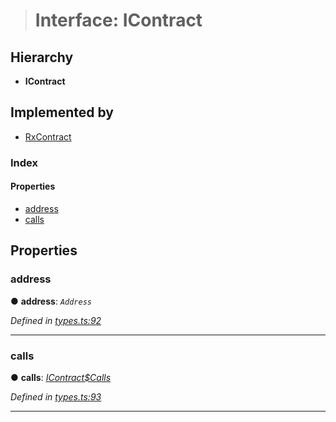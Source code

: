 > # Interface: IContract

## Hierarchy

* **IContract**

## Implemented by

* [RxContract](../classes/_rxcontract_.rxcontract.md)

### Index

#### Properties

* [address](_types_.icontract.md#address)
* [calls](_types_.icontract.md#calls)

## Properties

###  address

● **address**: *`Address`*

*Defined in [types.ts:92](https://github.com/polkadot-js/api/blob/8f89b9d/packages/api-contract/src/types.ts#L92)*

___

###  calls

● **calls**: *[IContract$Calls](_types_.icontract_calls.md)*

*Defined in [types.ts:93](https://github.com/polkadot-js/api/blob/8f89b9d/packages/api-contract/src/types.ts#L93)*

___